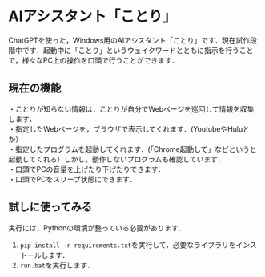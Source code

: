 # AIアシスタント「ことり」
ChatGPTを使った，Windows用のAIアシスタント「ことり」です．現在試作段階中です．起動中に「ことり」というウェイクワードとともに指示を行うことで，様々なPC上の操作を口頭で行うことができます．

## 現在の機能
・ことりが知らない情報は，ことりが自分でWebページを巡回して情報を収集します．  
・指定したWebページを，ブラウザで表示してくれます．(YoutubeやHuluとか）  
・指定したプログラムを起動してくれます．(「Chrome起動して」などというと起動してくれる）しかし，動作しないプログラムも確認しています．  
・口頭でPCの音量を上げたり下げたりできます．  
・口頭でPCをスリープ状態にできます．  

## 試しに使ってみる
実行には，Pythonの環境が整っている必要があります．
1. `pip install -r requirements.txt`を実行して，必要なライブラリをインストールします．
2. `run.bat`を実行します．


